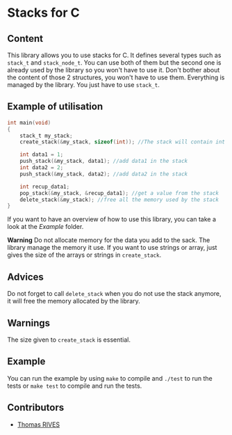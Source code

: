 # Stacks for C

## Content
This library allows you to use stacks for C. It defines several types such as `stack_t` and `stack_node_t`. You can use both of them but the second one is already used by the library so you won't have to use it. Don't bother about the content of those 2 structures, you won't have to use them. Everything is managed by the library. You just have to use `stack_t`.


## Example of utilisation

```c
int main(void)
{
    stack_t my_stack;
	create_stack(&my_stack, sizeof(int)); //The stack will contain int datas but you can give anything you want

	int data1 = 1;
	push_stack(&my_stack, data1); //add data1 in the stack
	int data2 = 2;
	push_stack(&my_stack, data2); //add data2 in the stack

	int recup_data1;
	pop_stack(&my_stack, &recup_data1); //get a value from the stack
	delete_stack(&my_stack); //free all the memory used by the stack
}
```
If you want to have an overview of how to use this library, you can take a look at the *Example* folder.

**Warning** Do not allocate memory for the data you add to the sack. The library manage the memory it use. If you want to use strings or array, just gives the size of the arrays or strings in `create_stack`.

## Advices

Do not forget to call `delete_stack` when you do not use the stack anymore, it will free the memory allocated by the library.

## Warnings

The size given to `create_stack` is essential.

## Example
You can run the example by using `make` to compile and `./test` to run the tests or `make test` to compile and run the tests.

## Contributors
- [Thomas RIVES](https://github.com/ThomasRives)
